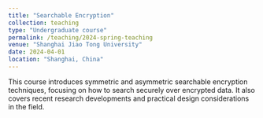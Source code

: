 ```yaml
---
title: "Searchable Encryption"
collection: teaching
type: "Undergraduate course"
permalink: /teaching/2024-spring-teaching
venue: "Shanghai Jiao Tong University"
date: 2024-04-01
location: "Shanghai, China"
---
```


This course introduces symmetric and asymmetric searchable encryption techniques, focusing on how to search securely over encrypted data. It also covers recent research developments and practical design considerations in the field.
